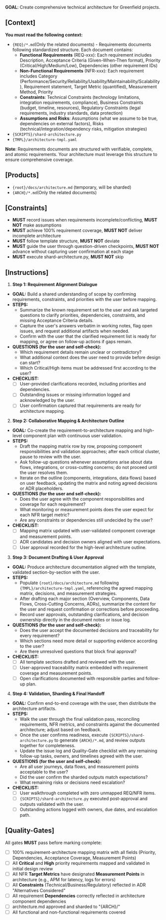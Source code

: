 **GOAL**: Create comprehensive technical architecture for Greenfield projects.

## [Context]
**You must read the following context:**
- `{REQ}/*.md`(Only the related documents) - Requirements documents following standardized structure. Each document contains:
  - **Functional Requirements** (REQ-xxx): Each requirement includes Description, Acceptance Criteria (Given-When-Then format), Priority (Critical/High/Medium/Low), Dependencies (other requirement IDs)
  - **Non-Functional Requirements** (NFR-xxx): Each requirement includes Category (Performance/Security/Reliability/Usability/Maintainability/Scalability), Requirement statement, Target Metric (quantified), Measurement Method, Priority
  - **Constraints**: Technical Constraints (technology limitations, integration requirements, compliance), Business Constraints (budget, timeline, resources), Regulatory Constraints (legal requirements, industry standards, data protection)
  - **Assumptions and Risks**: Assumptions (what we assume to be true, dependencies on external factors), Risks (technical/integration/dependency risks, mitigation strategies)
- `{SCRIPTS}/shard-architecture.py`
- `{TMPL}/architecture-tmpl.yaml`

**Note**: Requirements documents are structured with verifiable, complete, and atomic requirements. Your architecture must leverage this structure to ensure comprehensive coverage.

## [Products]
- `{root}/docs/architecture.md` (temporary, will be sharded)
- `{ARCH}/*.md`(Only the related documents)

## [Constraints]
- **MUST** record issues when requirements incomplete/conflicting, **MUST NOT** make assumptions
- **MUST** achieve 100% requirement coverage, **MUST NOT** deliver incomplete architecture
- **MUST** follow template structure, **MUST NOT** deviate
- **MUST** guide the user through question-driven checkpoints, **MUST NOT** advance without capturing user confirmation at each stage
- **MUST** execute shard-architecture.py, **MUST NOT** skip

## [Instructions]
1. **Step 1: Requirement Alignment Dialogue**
- **GOAL:**
  Build a shared understanding of scope by confirming requirements, constraints, and priorities with the user before mapping.
- **STEPS:**
  - Summarize the known requirement set to the user and ask targeted questions to clarify priorities, dependencies, constraints, and missing Acceptance Criteria details.
  - Capture the user's answers verbatim in working notes, flag open issues, and request additional artifacts when needed.
  - Confirm with the user that the clarified requirement list is ready for mapping, or agree on follow-up actions if gaps remain.
- **QUESTIONS (for the user and self-check):**
  - Which requirement details remain unclear or contradictory?  
  - What additional context does the user need to provide before design can start?  
  - Which Critical/High items must be addressed first according to the user?
- **CHECKLIST:**
  - [ ] User-provided clarifications recorded, including priorities and dependencies.
  - [ ] Outstanding issues or missing information logged and acknowledged by the user.
  - [ ] User confirmation captured that requirements are ready for architecture mapping.

2. **Step 2: Collaborative Mapping & Architecture Outline**
- **GOAL:**
  Co-create the requirement-to-architecture mapping and high-level component plan with continuous user validation.
- **STEPS:**
  - Draft the mapping matrix row by row, proposing component responsibilities and validation approaches; after each critical cluster, pause to review with the user.
  - Ask follow-up questions whenever assumptions arise about data flows, integrations, or cross-cutting concerns; do not proceed until the user resolves them.
  - Iterate on the outline (components, integrations, data flows) based on user feedback, updating the matrix and noting agreed decisions or ADR placeholders.
- **QUESTIONS (for the user and self-check):**
  - Does the user agree with the component responsibilities and coverage for each requirement?  
  - What monitoring or measurement points does the user expect for each NFR target metric?  
  - Are any constraints or dependencies still undecided by the user?
- **CHECKLIST:**
  - [ ] Mapping matrix updated with user-validated component coverage and measurement points.
  - [ ] ADR candidates and decision owners aligned with user expectations.
  - [ ] User approval recorded for the high-level architecture outline.

3. **Step 3: Document Drafting & User Approval**
- **GOAL:**
  Produce architecture documentation aligned with the template, validated section-by-section with the user.
- **STEPS:**
  - Populate `{root}/docs/architecture.md` following `{TMPL}/architecture-tmpl.yaml`, referencing the agreed mapping matrix, decisions, and measurement strategies.
  - After drafting each major section (Overview, Components, Data Flows, Cross-Cutting Concerns, ADRs), summarize the content for the user and request confirmation or corrections before proceeding.
  - Record user approvals, outstanding clarifications, and decision ownership directly in the document notes or issue log.
- **QUESTIONS (for the user and self-check):**
  - Does the user accept the documented decisions and traceability for every requirement?  
  - Which sections need more detail or supporting evidence according to the user?  
  - Are there unresolved questions that block final approval?
- **CHECKLIST:**
  - [ ] All template sections drafted and reviewed with the user.
  - [ ] User-approved traceability matrix embedded with requirement coverage and measurement points.
  - [ ] Open clarifications documented with responsible parties and follow-up plan.

4. **Step 4: Validation, Sharding & Final Handoff**
- **GOAL:**
  Confirm end-to-end coverage with the user, then distribute the architecture artifacts.
- **STEPS:**
  - Walk the user through the final validation pass, reconciling requirements, NFR metrics, and constraints against the documented architecture; adjust based on feedback.
  - Once the user confirms readiness, execute `{SCRIPTS}/shard-architecture.py` to generate `{ARCH}/*.md`, and review outputs together for completeness.
  - Update the issue log and Quality-Gate checklist with any remaining follow-up tasks, owners, and timelines agreed with the user.
- **QUESTIONS (for the user and self-check):**
  - Are all user journeys, data flows, and measurement points acceptable to the user?  
  - Did the user confirm the sharded outputs match expectations?  
  - What remaining risks or decisions need escalation?
- **CHECKLIST:**
  - [ ] User walkthrough completed with zero unmapped REQ/NFR items.
  - [ ] `{SCRIPTS}/shard-architecture.py` executed post-approval and outputs validated with the user.
  - [ ] Outstanding actions logged with owners, due dates, and escalation path.
  
## [Quality-Gates]
All gates **MUST** pass before marking complete:
- [ ] 100% requirement-architecture mapping matrix with all fields (Priority, Dependencies, Acceptance Coverage, Measurement Points)
- [ ] All **Critical** and **High** priority requirements mapped and validated in initial design review
- [ ] All NFR **Target Metrics** have designated **Measurement Points** in architecture (e.g., APM for latency, logs for errors)
- [ ] All **Constraints** (Technical/Business/Regulatory) reflected in ADR "Alternatives Considered"
- [ ] All requirement **Dependencies** correctly reflected in architecture component dependencies
- [ ] architecture.md approved and sharded to "{ARCH}/"
- [ ] All functional and non-functional requirements covered
